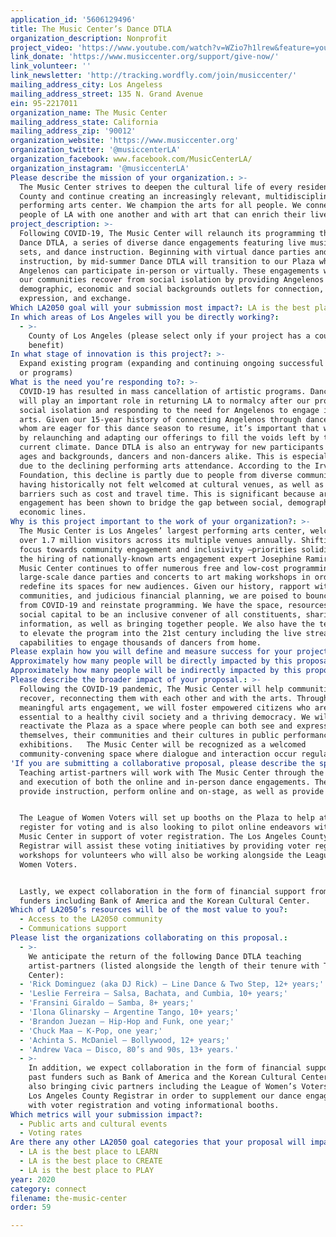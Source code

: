 ```yaml
---
application_id: '5606129496'
title: The Music Center’s Dance DTLA
organization_description: Nonprofit
project_video: 'https://www.youtube.com/watch?v=WZio7h1lrew&feature=youtu.be'
link_donate: 'https://www.musiccenter.org/support/give-now/'
link_volunteer: ''
link_newsletter: 'http://tracking.wordfly.com/join/musiccenter/'
mailing_address_city: Los Angeless
mailing_address_street: 135 N. Grand Avenue
ein: 95-2217011
organization_name: The Music Center
mailing_address_state: California
mailing_address_zip: '90012'
organization_website: 'https://www.musiccenter.org'
organization_twitter: '@musiccenterLA'
organization_facebook: www.facebook.com/MusicCenterLA/
organization_instagram: '@musiccenterLA'
Please describe the mission of your organization.: >-
  The Music Center strives to deepen the cultural life of every resident of LA
  County and continue creating an increasingly relevant, multidisciplinary
  performing arts center. We champion the arts for all people. We connect the
  people of LA with one another and with art that can enrich their lives.
project_description: >-
  Following COVID-19, The Music Center will relaunch its programming through
  Dance DTLA, a series of diverse dance engagements featuring live music, DJ
  sets, and dance instruction. Beginning with virtual dance parties and dance
  instruction, by mid-summer Dance DTLA will transition to our Plaza where
  Angelenos can participate in-person or virtually. These engagements will help
  our communities recover from social isolation by providing Angelenos from all
  demographic, economic and social backgrounds outlets for connection,
  expression, and exchange.
Which LA2050 goal will your submission most impact?: LA is the best place to CONNECT
In which areas of Los Angeles will you be directly working?:
  - >-
    County of Los Angeles (please select only if your project has a countywide
    benefit)
In what stage of innovation is this project?: >-
  Expand existing program (expanding and continuing ongoing successful projects
  or programs)
What is the need you’re responding to?: >-
  COVID-19 has resulted in mass cancellation of artistic programs. Dance DTLA
  will play an important role in returning LA to normalcy after our prolonged
  social isolation and responding to the need for Angelenos to engage in the
  arts. Given our 15-year history of connecting Angelenos through dance, many of
  whom are eager for this dance season to resume, it’s important that we respond
  by relaunching and adapting our offerings to fill the voids left by the
  current climate. Dance DTLA is also an entryway for new participants of all
  ages and backgrounds, dancers and non-dancers alike. This is especially true
  due to the declining performing arts attendance. According to the Irvine
  Foundation, this decline is partly due to people from diverse communities
  having historically not felt welcomed at cultural venues, as well as facing
  barriers such as cost and travel time. This is significant because arts
  engagement has been shown to bridge the gap between social, demographic, and
  economic lines.
Why is this project important to the work of your organization?: >-
  The Music Center is Los Angeles’ largest performing arts center, welcoming
  over 1.7 million visitors across its multiple venues annually. Shifting its
  focus towards community engagement and inclusivity —priorities solidified with
  the hiring of nationally-known arts engagement expert Josephine Ramirez — The
  Music Center continues to offer numerous free and low-cost programming from
  large-scale dance parties and concerts to art making workshops in order to
  redefine its spaces for new audiences. Given our history, rapport with
  communities, and judicious financial planning, we are poised to bounce back
  from COVID-19 and reinstate programming. We have the space, resources, and
  social capital to be an inclusive convener of all constituents, sharing
  information, as well as bringing together people. We also have the technology
  to elevate the program into the 21st century including the live streaming
  capabilities to engage thousands of dancers from home.
Please explain how you will define and measure success for your project.: "The Music Center envisions a festive series of dance engagement both on the Plaza and digitally throughout the summer and into the fall.  We will measure success based on the following assessments:\n*\tAudience turn-out: We anticipate serving at least 20,000 community participants (10,000 community participants on the Plaza and 10,000 community participants digitally)\n*\tAudience Satisfaction & Knowledge via Surveys: In-person and online surveys will assess participant experience as well as demographics\n*\tProduction of diverse and eclectic content: The Music Center will provide an eclectic range of dance genres that highlights the diversity of Los Angeles (Salsa, Funk, Reggaeton, etc.)\n\nTo help The Music Center remain in the vanguard of innovation in serving the public and creating relevant dance programming, we also hope to discover and assess through our surveys: \na) the impact of this new engagement during a time when the need for engagement has increased\nb) how social distancing has impacted an art form – in this case, dance and dancing socially – which typically has been practiced in relatively close social contact; and \nc) how physical distancing has changed our relationship to public space resulting in newly adopted behaviors in public built environments."
Approximately how many people will be directly impacted by this proposal?: '20000'
Approximately how many people will be indirectly impacted by this proposal?: '0'
Please describe the broader impact of your proposal.: >-
  Following the COVID-19 pandemic, The Music Center will help communities
  recover, reconnecting them with each other and with the arts. Through
  meaningful arts engagement, we will foster empowered citizens who are
  essential to a healthy civil society and a thriving democracy. We will
  reactivate the Plaza as a space where people can both see and express
  themselves, their communities and their cultures in public performances and
  exhibitions.   The Music Center will be recognized as a welcomed
  community-convening space where dialogue and interaction occur regularly.
'If you are submitting a collaborative proposal, please describe the specific role of partner organizations in the project.': >-
  Teaching artist-partners will work with The Music Center through the planning
  and execution of both the online and in-person dance engagements. They will
  provide instruction, perform online and on-stage, as well as provide music.


  The League of Women Voters will set up booths on the Plaza to help attendees
  register for voting and is also looking to pilot online endeavors with The
  Music Center in support of voter registration. The Los Angeles County
  Registrar will assist these voting initiatives by providing voter registration
  workshops for volunteers who will also be working alongside the League of
  Women Voters.


  Lastly, we expect collaboration in the form of financial support from past
  funders including Bank of America and the Korean Cultural Center. 
Which of LA2050’s resources will be of the most value to you?:
  - Access to the LA2050 community
  - Communications support
Please list the organizations collaborating on this proposal.:
  - >-
    We anticipate the return of the following Dance DTLA teaching
    artist-partners (listed alongside the length of their tenure with The Music
    Center):
  - 'Rick Dominguez (aka DJ Rick) – Line Dance & Two Step, 12+ years;'
  - 'Leslie Ferreira – Salsa, Bachata, and Cumbia, 10+ years;'
  - 'Fransini Giraldo – Samba, 8+ years;'
  - 'Ilona Glinarsky – Argentine Tango, 10+ years;'
  - 'Brandon Juezan – Hip-Hop and Funk, one year;'
  - 'Chuck Maa – K-Pop, one year;'
  - 'Achinta S. McDaniel – Bollywood, 12+ years;'
  - 'Andrew Vaca – Disco, 80’s and 90s, 13+ years.'
  - >-
    In addition, we expect collaboration in the form of financial support from
    past funders such as Bank of America and the Korean Cultural Center. We are
    also bringing civic partners including the League of Women’s Voters and the
    Los Angeles County Registrar in order to supplement our dance engagements
    with voter registration and voting informational booths.
Which metrics will your submission impact?:
  - Public arts and cultural events
  - Voting rates
Are there any other LA2050 goal categories that your proposal will impact?:
  - LA is the best place to LEARN
  - LA is the best place to CREATE
  - LA is the best place to PLAY
year: 2020
category: connect
filename: the-music-center
order: 59

---
```

